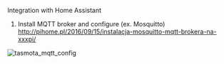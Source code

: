 Integration with Home Assistant

1. Install MQTT broker and configure (ex. Mosquitto)  http://pihome.pl/2016/09/15/instalacja-mosquitto-mqtt-brokera-na-xxxpi/

  
![tasmota_mqtt_config](https://user-images.githubusercontent.com/35450305/42132488-16dc0992-7d19-11e8-982c-8d940a8f560a.PNG)
